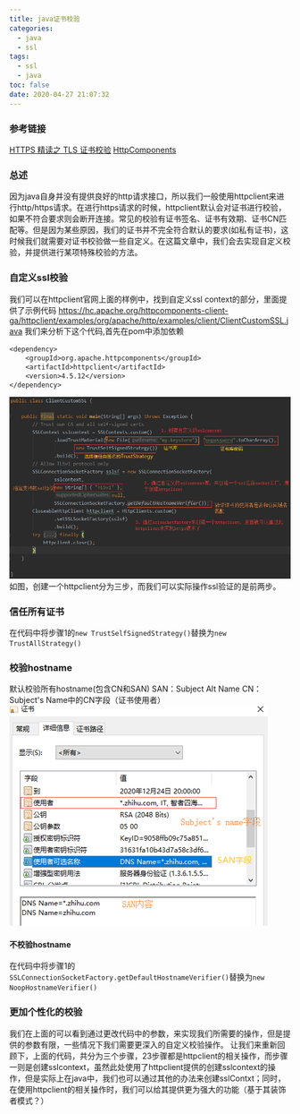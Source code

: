```yaml
---
title: java证书校验
categories:
  - java
  - ssl
tags:
  - ssl
  - java
toc: false
date: 2020-04-27 21:07:32
---
```


### 参考链接
[HTTPS 精读之 TLS 证书校验](https://zhuanlan.zhihu.com/p/30655259)
[HttpComponents](https://hc.apache.org/httpcomponents-client-ga/)
### 总述
因为java自身并没有提供良好的http请求接口，所以我们一般使用httpclient来进行http/https请求。在进行https请求的时候，httpclient默认会对证书进行校验，如果不符合要求则会断开连接。常见的校验有证书签名、证书有效期、证书CN匹配等。但是因为某些原因，我们的证书并不完全符合默认的要求(如私有证书)，这时候我们就需要对证书校验做一些自定义。在这篇文章中，我们会去实现自定义校验，并提供进行某项特殊校验的方法。
### 自定义ssl校验
我们可以在httpclient官网上面的样例中，找到自定义ssl context的部分，里面提供了示例代码
https://hc.apache.org/httpcomponents-client-ga/httpclient/examples/org/apache/http/examples/client/ClientCustomSSL.java
我们来分析下这个代码,首先在pom中添加依赖
<!-- more -->
```
<dependency>
    <groupId>org.apache.httpcomponents</groupId>
    <artifactId>httpclient</artifactId>
    <version>4.5.12</version>
</dependency>
```
![image.png](/images/2020/05/03/0e64d4f0-8ce5-11ea-8eb1-072a22f8a6db.png)
如图，创建一个httpclient分为三步，而我们可以实际操作ssl验证的是前两步。
### 信任所有证书
在代码中将步骤1的`new TrustSelfSignedStrategy()`替换为`new TrustAllStrategy()`
### 校验hostname
默认校验所有hostname(包含CN和SAN)
SAN：Subject Alt Name
CN：Subject's Name中的CN字段（证书使用者）
![image.png](/images/2020/05/03/242a9db0-8cea-11ea-8eb1-072a22f8a6db.png)
#### 不校验hostname
在代码中将步骤1的`SSLConnectionSocketFactory.getDefaultHostnameVerifier()`替换为`new NoopHostnameVerifier()`
### 更加个性化的校验
我们在上面的可以看到通过更改代码中的参数，来实现我们所需要的操作，但是提供的参数有限，一些情况下我们需要更深入的自定义校验操作。
让我们来重新回顾下，上面的代码，共分为三个步骤，23步骤都是httpclient的相关操作，而步骤一则是创建sslcontext，虽然此处使用了httpclient提供的创建sslcontext的操作，但是实际上在java中，我们也可以通过其他的办法来创建sslContxt；同时，在使用httpclient的相关操作时，我们可以给其提供更为强大的功能（基于其装饰者模式？）
